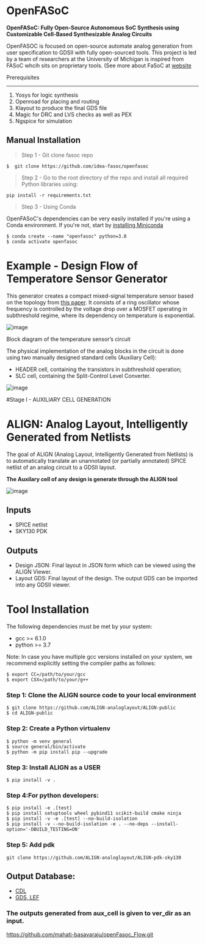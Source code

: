 # OpenFASoC

**OpenFASoC: Fully Open-Source Autonomous SoC Synthesis using Customizable Cell-Based Synthesizable Analog Circuits**

OpenFASOC is focused on open-source automate analog generation from user specification to GDSII with fully open-sourced tools.
This project is led by a team of researchers at the University of Michigan is inspired from FASoC whcih sits on proprietary tools. (See more about FaSoC at [website](https://fasoc.engin.umich.edu)

Prerequisites
****************

1. Yosys for logic synthesis
2. Openroad for placing and routing
3. Klayout to produce the final GDS file
4. Magic for DRC and LVS checks as well as PEX
5. Ngspice for simulation

## Manual Installation

> Step 1 - Git clone fasoc repo

```
$  git clone https://github.com/idea-fasoc/openfasoc  
```

> Step 2 - Go to the root directory of the repo and install all required Python libraries using:

```
pip install -r requirements.txt  
```

> Step 3 - Using Conda

OpenFASoC's dependencies can be very easily installed if you're using a Conda environment. If you're not, start by [installing Miniconda](https://docs.conda.io/projects/conda/en/latest/user-guide/install/linux.html)

```
$ conda create --name "openfasoc" python=3.8  
$ conda activate openfasoc  
```

# Example - Design Flow of Temperatore Sensor Generator

This generator creates a compact mixed-signal temperature sensor based on the topology from [this paper](https://ieeexplore.ieee.org/document/9816083). It consists of a ring oscillator whose frequency is controlled by the voltage drop over a MOSFET operating in subthreshold regime, where its dependency on temperature is exponential.

![image](https://user-images.githubusercontent.com/67214592/206749704-9e007c56-7f9a-4f43-9a9a-00df8e8d6a34.png)

  Block diagram of the temperature sensor’s circuit

The physical implementation of the analog blocks in the circuit is done using two manually designed standard cells (Auxiliary Cell):

* HEADER cell, containing the transistors in subthreshold operation;
* SLC cell, containing the Split-Control Level Converter.

![image](https://user-images.githubusercontent.com/67214592/206750794-8dac8329-4d50-48f4-aea0-58c8cc5a5804.png)

#Stage I - AUXILIARY CELL GENERATION

# ALIGN: Analog Layout, Intelligently Generated from Netlists

The goal of ALIGN (Analog Layout, Intelligently Generated from Netlists) is to automatically translate an unannotated (or partially annotated) SPICE netlist of an analog circuit to a GDSII layout.

**The Auxilary cell of any design is generate through the ALIGN tool**

![image](https://user-images.githubusercontent.com/67214592/201029622-8a8e54db-fd87-4f43-8a7b-5596a1145e4f.png)

## Inputs

* SPICE netlist   
* SKY130 PDK

## Outputs

* Design JSON: Final layout in JSON form which can be viewed using the ALIGN Viewer.  
* Layout GDS: Final layout of the design. The output GDS can be imported into any GDSII viewer.

# Tool Installation

The following dependencies must be met by your system:
  * gcc >= 6.1.0  
  * python >= 3.7
  
Note: In case you have multiple gcc versions installed on your system, we recommend explicitly setting the compiler paths as follows:
```console
$ export CC=/path/to/your/gcc
$ export CXX=/path/to/your/g++
```

### Step 1: Clone the ALIGN source code to your local environment
```
$ git clone https://github.com/ALIGN-analoglayout/ALIGN-public
$ cd ALIGN-public
```

### Step 2: Create a Python virtualenv
```
$ python -m venv general
$ source general/bin/activate
$ python -m pip install pip --upgrade
```

### Step 3: Install ALIGN as a USER
```
$ pip install -v .
```

### Step 4:For python developers:
```
$ pip install -e .[test]
$ pip install setuptools wheel pybind11 scikit-build cmake ninja  
$ pip install -v -e .[test] --no-build-isolation  
$ pip install -v --no-build-isolation -e . --no-deps --install-option='-DBUILD_TESTING=ON'  
```

### Step 5: Add pdk
```
git clone https://github.com/ALIGN-analoglayout/ALIGN-pdk-sky130  
```


## Output Database:

* [CDL](https://github.com/Bandaanusha/OPENFASOC/blob/main/Aux_cell_generator_outputs.md)
* [GDS, LEF](https://github.com/DebanganaMukherjee/OpenFASOC/blob/main/AUXCELL_GENERATOR_OUTPUTS.md)
  
### The outputs generated from aux_cell is given to ver_dir as an input.

https://github.com/mahati-basavaraju/openFasoc_Flow.git
